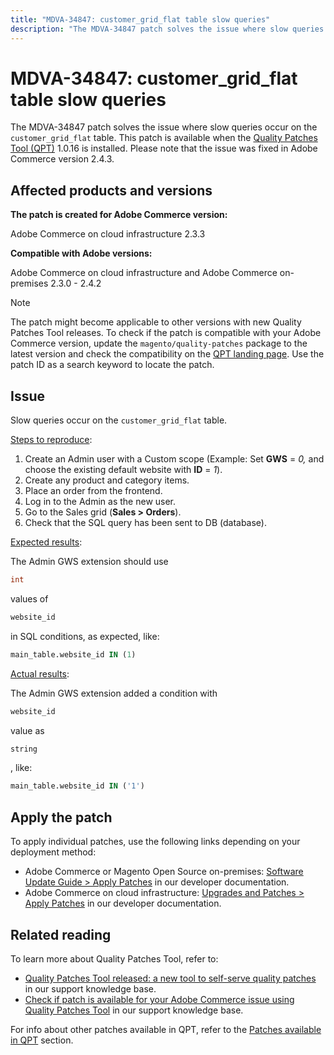 ```yaml
---
title: "MDVA-34847: customer_grid_flat table slow queries"
description: "The MDVA-34847 patch solves the issue where slow queries occur on the `customer_grid_flat` table. This patch is available when the [Quality Patches Tool (QPT)](/help/announcements/adobe-commerce-announcements/magento-quality-patches-released-new-tool-to-self-serve-quality-patches.md) 1.0.16 is installed. Please note that the issue was fixed in Adobe Commerce version 2.4.3."
---
```


# MDVA-34847: customer_grid_flat table slow queries

The MDVA-34847 patch solves the issue where slow queries occur on the `customer_grid_flat` table. This patch is available when the [Quality Patches Tool (QPT)](/help/announcements/adobe-commerce-announcements/magento-quality-patches-released-new-tool-to-self-serve-quality-patches.md) 1.0.16 is installed. Please note that the issue was fixed in Adobe Commerce version 2.4.3.

## Affected products and versions

**The patch is created for Adobe Commerce version:**

Adobe Commerce on cloud infrastructure 2.3.3

**Compatible with Adobe versions:**

Adobe Commerce on cloud infrastructure and Adobe Commerce on-premises 2.3.0 - 2.4.2

>[!NOTE]
>
>The patch might become applicable to other versions with new Quality Patches Tool releases. To check if the patch is compatible with your Adobe Commerce version, update the `magento/quality-patches` package to the latest version and check the compatibility on the [QPT landing page](https://devdocs.magento.com/quality-patches/tool.html#patch-grid). Use the patch ID as a search keyword to locate the patch.

## Issue

Slow queries occur on the `customer_grid_flat` table.

<u>Steps to reproduce</u>:

1. Create an Admin user with a Custom scope (Example: Set **GWS** = *0,* and choose the existing default website with **ID** = *1*).
1. Create any product and category items.
1. Place an order from the frontend.
1. Log in to the Admin as the new user.
1. Go to the Sales grid (**Sales > Orders**).
1. Check that the SQL query has been sent to DB (database).

<u>Expected results</u>:

The Admin GWS extension should use

```sql
int
```

values of

```sql
website_id
```

in SQL conditions, as expected, like:

```sql
main_table.website_id IN (1)
```

<u>Actual results</u>:

The Admin GWS extension added a condition with

```sql
website_id
```

value as

```sql
string
```

, like:

```sql
main_table.website_id IN ('1')
```

## Apply the patch

To apply individual patches, use the following links depending on your deployment method:

* Adobe Commerce or Magento Open Source on-premises: [Software Update Guide > Apply Patches](https://devdocs.magento.com/guides/v2.4/comp-mgr/patching/mqp.html) in our developer documentation.
* Adobe Commerce on cloud infrastructure: [Upgrades and Patches > Apply Patches](https://devdocs.magento.com/cloud/project/project-patch.html) in our developer documentation.

## Related reading

To learn more about Quality Patches Tool, refer to:

* [Quality Patches Tool released: a new tool to self-serve quality patches](/help/announcements/adobe-commerce-announcements/magento-quality-patches-released-new-tool-to-self-serve-quality-patches.md) in our support knowledge base.
* [Check if patch is available for your Adobe Commerce issue using Quality Patches Tool](https://support.magento.com/hc/en-us/articles/360047125252) in our support knowledge base.

For info about other patches available in QPT, refer to the [Patches available in QPT](https://support.magento.com/hc/en-us/sections/360010506631-Patches-available-in-QPT-tool-) section.